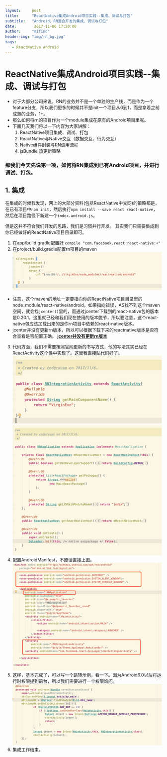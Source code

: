 ```yaml
---
layout:     post
title:      "ReactNative集成Android项目实践--集成、调试与打包"
subtitle:   "Android、RN混合开发的集成、调试与打包"
date:        2017-11-06 17:20:00
author:     "mifind"
header-img: "img/rn_bg.jpg"
tags:
   - ReactNative Android
---
```

# ReactNative集成Android项目实践--集成、调试与打包
* 对于大部分公司来说，RN的业务并不是一个单独的生产线，而是作为一个feature分支，所以我们更多的时候并不是init一个项目从0到1，而是拿着之前成熟的业务，1+。
* 那么如何将rn的项目作为一个module集成在原有的Android项目里呢。
* 下面几天我们将以一下内容为大家讲解：
     1.  ReactNative项目集成、调试、打包
     2.  ReactNative与Native交互（数据交互、行为交互）
     3.  Native组件封装与RN调用流程
     4.  jsBundle 热更新策略
     
### 那我们今天先说第一项，如何将RN集成到已有Android项目，并进行调试、打包。

## 1. 集成
在集成的时候我发现，网上的大部分资料(包括ReactNative中文网)的策略都是，在已有项目中```npm init```，然后执行```npm install --save react react-native```，然后在项目路径下新建一个```index.android.js```。

但是这并不符合我们开发的思路，我们是习惯并行开发。
其实我们只需要集成到你已经做好的ReactNative项目目录即可。


1. 在app/build.gradle配置好 ```compile "com.facebook.react:react-native:+" ```
2. 在project/build.gradle配置rn项目的maven
![](/img/pro-build-gradle.jpg)
 * 注意，这个maven的地址一定要指向你的ReactNative项目目录里的node_module/react-native/android，如果指向错误，AS找不到这个maven空间，就会找```jcenter()```里的，而通过jcenter下载到的react-native包的版本是0.20.1，这里就已经和我们现在使用的版本脱节，所以要注意，这个react-native包应该加载出来的是你rn项目中依赖的react-native版本。
 * jcenter并没有更新rn版本，所以可以根据下载下来的reactnative版本是否符合查看是否配置正确。
   <strong>[jcenter并没有更新rn版本](http://jcenter.bintray.com/com/facebook/react/react-native/) </strong>
3. 代码方面，我们不需要按照官网更新的书写方式，他的写法其实已经在ReactActivity这个类中实现了。这里我直接贴代码好了。
![](/img/reactact.jpg)
![](/img/reactapplication.jpg)
4. 配置AndroidManifest，不废话直接上图。
![](/img/AndroidManifest.jpg)
5. 这样，基本完成了，可以写一个跳转示例，看一下。因为Android6.0以后将运行时权限提到前台，所以我们需要进行一个权限询问。
![](/img/permission-ov.jpg)
6. 集成工作结束。








